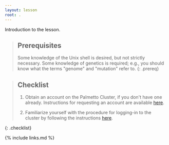 ```yaml
---
layout: lesson
root: .
---
```


Introduction to the lesson.

> ## Prerequisites
> Some knowledge of the Unix shell is desired, but not strictly necessary.
> Some knowledge of genetics is required; e.g., you should know what
> the terms "genome" and "mutation" refer to.
{: .prereq}

> ## Checklist
>
> 1. Obtain an account on the Palmetto Cluster, if you don't have one already.
> Instructions for requesting an account are available [here](https://www.palmetto.clemson.edu/palmetto/).
>
> 2. Familiarize yourself with the procedure for logging-in to the cluster
>   by following the instructions [here](https://www.palmetto.clemson.edu/palmetto/userguide_basic_usage.html#logging-in).
>
{: .checklist}

{% include links.md %}
